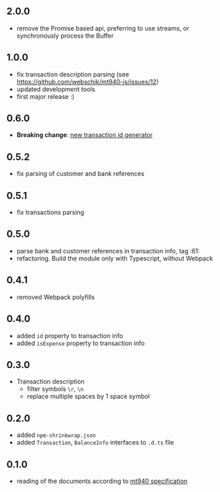 ## 2.0.0

-   remove the Promise based api, preferring to use streams, or synchronously process the Buffer

## 1.0.0

-   fix transaction description parsing (see https://github.com/webschik/mt940-js/issues/12)
-   updated development tools
-   first major release :)

## 0.6.0

-   **Breaking change**: [new transaction id generator](README.md#readoptions)

## 0.5.2

-   fix parsing of customer and bank references

## 0.5.1

-   fix transactions parsing

## 0.5.0

-   parse bank and customer references in transaction info, tag :61:
-   refactoring. Build the module only with Typescript, without Webpack

## 0.4.1

-   removed Webpack polyfills

## 0.4.0

-   added `id` property to transaction info
-   added `isExpense` property to transaction info

## 0.3.0

-   Transaction description
    -   filter symbols `\r`, `\n`
    -   replace multiple spaces by 1 space symbol

## 0.2.0

-   added `npm-shrinkwrap.json`
-   added `Transaction`, `BalanceInfo` interfaces to `.d.ts` file

## 0.1.0

-   reading of the documents according to [mt940 specification](README.md#mt940-specification)
